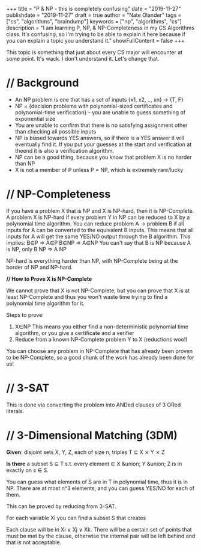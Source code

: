 +++
title = "P & NP - this is completely confusing"
date = "2019-11-27"
publishdate = "2019-11-27"
draft = true
author = "Nate Olander"
tags = ["cs", "algorithms", "braindump"]
keywords = ["np", "algorithms", "cs"]
description = "I am learning P, NP, & NP-Completeness in my CS Algorithms class. It's confusing, so I'm trying to be able to explain it here because if you can explain a topic you understand it."
showFullContent = false
+++

This topic is something that just about every CS major will encounter at some point. It's wack. I don't understand it.
Let's change that.

# // Background

- An NP problem is one that has a set of inputs {x1, x2, .., xn} -> {T, F}
- NP = {decision problems with polynomial-sized certificates and polynomial-time verification} - you are unable to
guess something of exponential size
- You are unable to confirm that there is no satisfying assignment other than checking all possible inputs
- NP is biased towards YES answers, so if there is a YES answer it will eventually find it. If you put your guesses at
the start and verification at theend it is also a verification algorithm. 
- NP can be a good thing, because you know that problem X is no harder than NP
- X is not a member of P unless P = NP, which is extremely rare/lucky

# // NP-Completeness

If you have a problem X that is NP and X is NP-hard, then it is NP-Complete.
A problem X is NP-hard if every problem Y in NP can be reduced to X by a polynomial time algorithm.
You can reduce problem A -> problem B if all inputs for A can be converted to the equivalent B inputs. This means that
all inputs for A will get the same YES/NO output through the B algorithm.
This implies:
    B&isin;P  => A&isin;P
    B&isin;NP => A&isin;NP
You can't say that B is NP because A is NP, only B NP => A NP

NP-hard is everything harder than NP, with NP-Complete being at the border of NP and NP-hard.

**// How to Prove X is NP-Complete**

We cannot prove that X is not NP-Complete, but you can prove that X is at least NP-Complete and thus you won't waste
time trying to find a polynomial time algorithm for it.

Steps to prove:

1) X&isin;NP
    This means you either find a non-deterministic polynomial time algorithm, or you give a certificate and a verifier
2) Reduce from a known NP-Complete problem Y to X (reductions woo!)

You can choose any problem in NP-Complete that has already been proven to be NP-Complete, so a good chunk of the work
has already been done for us!

# // 3-SAT

This is done via converting the problem into ANDed clauses of 3 ORed literals.

# // 3-Dimensional Matching (3DM)

**Given**: disjoint sets X, Y, Z, each of size n,
           triples T &sube; X &#x2a2f; Y &#x2a2f; Z

**Is there** a subset S &sube; T s.t. every element &isin; X &union; Y &union; Z is in exactly on s &isin; S.

You can guess what elements of S are in T in polynomial time, thus it is in NP. There are at most n^3 elements, and you
can guess YES/NO for each of them.

This can be proved by reducing from 3-SAT.

For each variable Xi you can find a subset S that creates

Each clause will be in Xi &or; Xj &or; Xk. There will be a certain set of points that must be met by the clause,
otherwise the internal pair will be left behind and that is not acceptable. 

